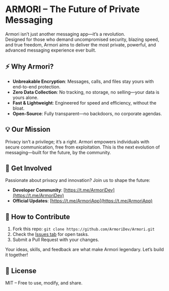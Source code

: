 # ARMORI – The Future of Private Messaging

Armori isn’t just another messaging app—it’s a revolution.  
Designed for those who demand uncompromised security, blazing speed, and true freedom, Armori aims to deliver the most private, powerful, and advanced messaging experience ever built.

## ⚡ Why Armori?
- **Unbreakable Encryption**: Messages, calls, and files stay yours with end-to-end protection.  
- **Zero Data Collection**: No tracking, no storage, no selling—your data is yours alone.  
- **Fast & Lightweight**: Engineered for speed and efficiency, without the bloat.  
- **Open-Source**: Fully transparent—no backdoors, no corporate agendas.  

## 💡 Our Mission
Privacy isn’t a privilege; it’s a right. Armori empowers individuals with secure communication, free from exploitation. This is the next evolution of messaging—built for the future, by the community.

## 🚀 Get Involved
Passionate about privacy and innovation? Join us to shape the future:  
- **Developer Community**: [https://t.me/ArmoriDev](https://t.me/ArmoriDev)  
- **Official Updates**: [https://t.me/ArmoriApp](https://t.me/ArmoriApp)  

## 🔧 How to Contribute
1. Fork this repo: `git clone https://github.com/ArmoriDev/Armori.git`  
2. Check the [Issues tab](https://github.com/ArmoriDev/Armori/issues) for open tasks.  
3. Submit a Pull Request with your changes.  

Your ideas, skills, and feedback are what make Armori legendary. Let’s build it together!

## 📜 License
MIT – Free to use, modify, and share.
